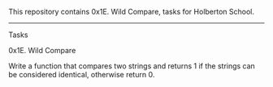 This repository contains 0x1E. Wild Compare, tasks for Holberton School.

<hr />

Tasks

0x1E. Wild Compare

Write a function that compares two strings and returns 1 if the strings can be considered identical, otherwise return 0.

